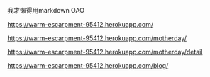 我才懶得用markdown OAO

https://warm-escarpment-95412.herokuapp.com/

https://warm-escarpment-95412.herokuapp.com/motherday/

https://warm-escarpment-95412.herokuapp.com/motherday/detail

https://warm-escarpment-95412.herokuapp.com/blog/

